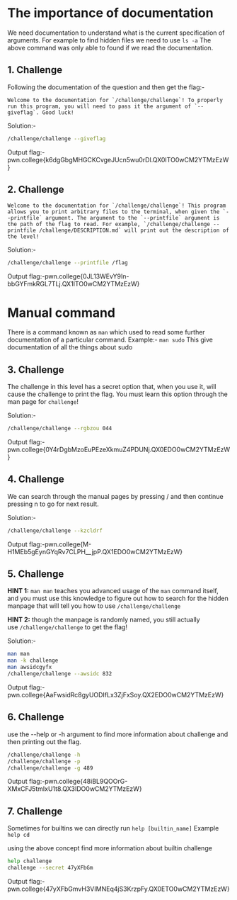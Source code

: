 # The importance of documentation

We need documentation to understand what is the current specification of arguments. For example to find hidden files we need to use `ls -a` 
The above command was only able to found if we read the documentation. 

## 1. Challenge

Following the documentation of the question and then get the flag:-

```
Welcome to the documentation for `/challenge/challenge`! To properly run this program, you will need to pass it the argument of `--giveflag`. Good luck!
```

Solution:-
```bash
/challenge/challenge --giveflag
```

Output flag:-pwn.college{k6dgGbgMHGCKCvgeJUcn5wu0rDl.QX0ITO0wCM2YTMzEzW}

## 2. Challenge
```
Welcome to the documentation for `/challenge/challenge`! This program allows you to print arbitrary files to the terminal, when given the `--printfile` argument. The argument to the `--printfile` argument is the path of the flag to read. For example, `/challenge/challenge --printfile /challenge/DESCRIPTION.md` will print out the description of the level!
```

Solution:-
```bash
/challenge/challenge --printfile /flag
```

Output flag:-pwn.college{0JL13WEvY9In-bbGYFmkRGL7TLj.QX1ITO0wCM2YTMzEzW}

# Manual command

There is a command known as `man` which used to read some further documentation of a particular command. 
Example:-
`man sudo`
This give documentation of all the things about sudo

## 3. Challenge

The challenge in this level has a secret option that, when you use it, will cause the challenge to print the flag. You must learn this option through the man page for `challenge`!

Solution:-
```bash
/challenge/challenge --rgbzou 044
```

Output flag:-pwn.college{0Y4rDgbMzoEuPEzeXkmuZ4PDUNj.QX0EDO0wCM2YTMzEzW}
## 4. Challenge

We can search through the manual pages by pressing / and then continue pressing n to go for next result. 

Solution:-
```bash
/challenge/challenge --kzcldrf
```

Output flag:-pwn.college{M-H1MEb5gEynGYqRv7CLPH__jpP.QX1EDO0wCM2YTMzEzW}

## 5. Challenge

**HINT 1:** `man man` teaches you advanced usage of the `man` command itself, and you must use this knowledge to figure out how to search for the hidden manpage that will tell you how to use `/challenge/challenge`

**HINT 2:** though the manpage is randomly named, you still actually use `/challenge/challenge` to get the flag!

Solution:-

```bash
man man
man -k challenge
man awsidcgyfx
/challenge/challenge --awsidc 832
```

Output flag:- pwn.college{AaFwsidRc8gyUODIfLx3ZjFxSoy.QX2EDO0wCM2YTMzEzW}

## 6. Challenge

use the --help or -h argument to find more information about challenge and then printing out the flag. 

```bash
/challenge/challenge -h
/challenge/challenge -p
/challenge/challenge -g 489
```

Output flag:-pwn.college{48iBL9QOOrG-XMxCFJ5tmIxU1t8.QX3IDO0wCM2YTMzEzW}

## 7. Challenge

Sometimes for builtins we can directly run `help [builtin_name]`
Example `help cd`

using the above concept find more information about builtin challenge

```bash
help challenge
challenge --secret 47yXFbGm
```

Output flag:-pwn.college{47yXFbGmvH3VIMNEq4jS3KrzpFy.QX0ETO0wCM2YTMzEzW}

